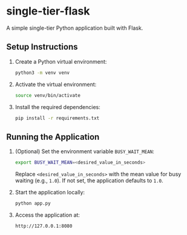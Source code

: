 # single-tier-flask
A simple single-tier Python application built with Flask.

## Setup Instructions

1. Create a Python virtual environment:
   ```bash
   python3 -m venv venv
   ```

2. Activate the virtual environment:
   ```bash
   source venv/bin/activate
   ```

3. Install the required dependencies:
   ```bash
   pip install -r requirements.txt
   ```

## Running the Application

1. (Optional) Set the environment variable `BUSY_WAIT_MEAN`:
   ```bash
   export BUSY_WAIT_MEAN=<desired_value_in_seconds>
   ```
   Replace `<desired_value_in_seconds>` with the mean value for busy waiting (e.g., `1.0`). If not set, the application defaults to `1.0`.

2. Start the application locally:
   ```bash
   python app.py
   ```

3. Access the application at:
   ```
   http://127.0.0.1:8080
   ```


